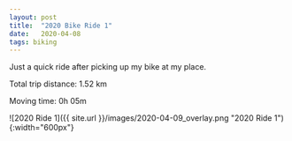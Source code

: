 ```yaml
---
layout: post
title:  "2020 Bike Ride 1"
date:   2020-04-08
tags: biking
---
```


Just a quick ride after picking up my bike at my place.

Total trip distance: 1.52 km

Moving time: 0h 05m

![2020 Ride 1]({{ site.url }}/images/2020-04-09_overlay.png "2020 Ride 1"){:width="600px"}
